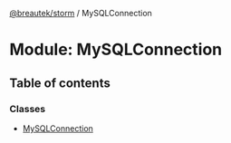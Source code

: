 [@breautek/storm](../README.md) / MySQLConnection

# Module: MySQLConnection

## Table of contents

### Classes

- [MySQLConnection](../classes/mysqlconnection.mysqlconnection-1.md)
